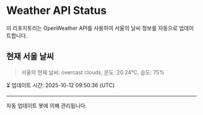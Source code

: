 
# Weather API Status

이 리포지토리는 OpenWeather API를 사용하여 서울의 날씨 정보를 자동으로 업데이트합니다.

## 현재 서울 날씨
> 서울의 현재 날씨: overcast clouds, 온도: 20.24°C, 습도: 75%

⏳ 업데이트 시간: 2025-10-12 09:50:36 (UTC)

---
자동 업데이트 봇에 의해 관리됩니다.
